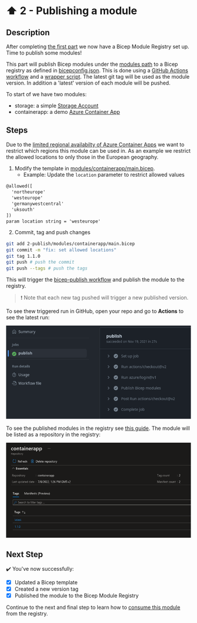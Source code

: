 # :arrow_up: 2 - Publishing a module

## Description

After completing [the first part](../1-registry/README.md) we now have a Bicep Module Registry set up. Time to publish some modules!

This part will publish Bicep modules under the [modules path](./modules) to a Bicep registry as defined in [bicepconfig.json](../bicepconfig.json). This is done using a [GitHub Actions workflow](./.github/workflows/bicep-publish.yml) and a [wrapper script](../.github/publish-modules.ps1). The latest git tag will be used as the module version. In addition a 'latest' version of each module will be pushed.

To start of we have two modules:

- storage: a simple [Storage Account](https://docs.microsoft.com/en-us/azure/storage/common/storage-account-overview)
- containerapp: a demo [Azure Container App](https://docs.microsoft.com/en-us/azure/container-apps/overview)

## Steps

Due to the [limited regional availabilty of Azure Container Apps](https://azure.microsoft.com/en-us/global-infrastructure/services/?products=container-apps&regions=all) we want to restrict which regions this module can be used in. As an example we restrict the allowed locations to only those in the European geography.

1. Modify the template in [modules/containerapp/main.bicep](./modules/containerapp/main.bicep).
   - Example: Update the `location` parameter to restrict allowed values

```bicep
@allowed([
  'northeurope'
  'westeurope'
  'germanywestcentral'
  'uksouth'
])
param location string = 'westeurope'
```

2. Commit, tag and push changes

```bash
git add 2-publish/modules/containerapp/main.bicep
git commit -m "fix: set allowed locations"
git tag 1.1.0
git push # push the commit
git push --tags # push the tags
```

This will trigger the [bicep-publish workflow](../.github/workflows/bicep-publish.yml) and publish the module to the registry.

> :exclamation: Note that each new tag pushed will trigger a new published version.

To see thew triggered run in GitHub, open your repo and go to **Actions** to see the latest run:

![publish](../static/2-publish-web.png)

To see the published modules in the registry see [this guide](https://docs.microsoft.com/en-us/azure/azure-resource-manager/bicep/private-module-registry#view-files-in-registry). The module will be listed as a repository in the registry:

![registry](../static/2-registry.png)

## Next Step

:heavy_check_mark: You've now successfully:

- [x] Updated a Bicep template
- [x] Created a new version tag
- [x] Published the module to the Bicep Module Registry

Continue to the next and final step to learn how to [consume this module](../3-consume/README.md) from the registry.
